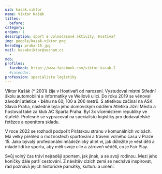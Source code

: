 ```yaml
---
uid: kasak.viktor
name: Viktor Kašák
titles:
  before:
category:
ordpms: 1
description: sport a volnočasové aktivity, Hostivař
img: people/kasak-viktor.png
heroImg: praha-15.jpg
mail: kasakviktor@seznam.cz
  - 
mob:
profiles:
  facebook: https://www.facebook.com/viktor.kasak.7
  #calendar:
profession: specialista logistiky
---
```


Viktor Kašák (* 2001) žije v Hostivaři od narození. Vystudoval místní Střední školu automobilní a informatiky ve Weilově ulici. Do roku 2019 se věnoval závodní atletice - běhu na 60, 100 a 200 metrů. S atletikou začínal na ASK Slavia Praha, následně byla jeho domovským oddílem Atletika Jižní Město a hostoval také za klub AC Sparta Praha. Byl 3x vícemistrem republiky ve štafetě. Profesně se vypracoval na specialistu logistiky pro dodavatelské řetězce a operátora skladu.

V roce 2022 se rozhodl podpořit Pirátskou stranu v komunálních volbách. Má velký přehled o možnostech sportování a trávení volného času v Praze 15. Jako bývalý profesionální mládežnický atlet ví, jak důležité je vést děti a mladé lidi ke sportu, aby měli svoje cíle a zároveň věděli, co je Fair Play. 

Svůj volný čas tráví nejraději sportem, jak jinak, a se svoji rodinou. Mezi jeho koníčky dále patří cestování. Z návštěv cizích zemí se nechává inspirovat, rád poznává jejich historické památky, kulturu a umění.

